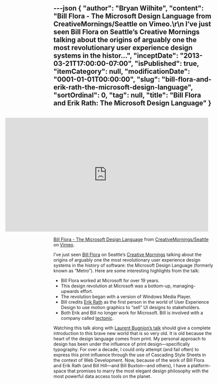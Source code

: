 ---json
{
  "author": "Bryan Wilhite",
  "content": "Bill Flora - The Microsoft Design Language from CreativeMornings/Seattle on Vimeo.\r\n    I’ve just seen Bill Flora on Seattle’s Creative Mornings talking about the origins of arguably one the most revolutionary user experience design systems in the histor...",
  "inceptDate": "2013-03-21T17:00:00-07:00",
  "isPublished": true,
  "itemCategory": null,
  "modificationDate": "0001-01-01T00:00:00",
  "slug": "bill-flora-and-erik-rath-the-microsoft-design-language",
  "sortOrdinal": 0,
  "tag": null,
  "title": "Bill Flora and Erik Rath: The Microsoft Design Language"
}
---

<iframe src="http://player.vimeo.com/video/56764845" style="display: block;float:right; margin: 16px;" width="640" height="360" frameborder="0" webkitallowfullscreen="webkitAllowFullScreen" mozallowfullscreen="mozallowfullscreen" allowfullscreen="allowFullScreen"></iframe>

[Bill Flora - The Microsoft Design Language](http://vimeo.com/56764845) from [CreativeMornings/Seattle](http://vimeo.com/seattlecm) on [Vimeo](http://vimeo.com). 

I’ve just seen [Bill Flora](http://vimeo.com/56764845) on Seattle’s [Creative Mornings](http://vimeo.com/seattlecm) talking about the origins of arguably one the most revolutionary user experience design systems in the history of software: the Microsoft Design Language (formerly known as “Metro”). Here are some interesting highlights from the talk:

*   Bill Flora worked at Microsoft for over 19 years.
*   This design revolution at Microsoft was a bottom-up, managing-upwards effort.
*   The revolution began with a version of Windows Media Player.
*   Bill credits [Erik Rath](http://www.linkedin.com/in/erikrath) as the first person in the world of User Experience Design to use motion graphics to “sell” UI designs to stakeholders.
*   Both Erik and Bill no longer work for Microsoft. Bill is involved with a company called [tectonic](http://gotectonic.com/).

Watching this talk along with [Laurent Bugnion’s talk](http://blog.galasoft.ch/archive/2013/03/10/session-material-from-techdays-be-and-nl.aspx?utm_source=feedburner&utm_medium=feed&utm_campaign=Feed:+galasoft+(Laurent+Bugnion+(GalaSoft))) should give a complete introduction to this brave new world that is so very old. It is old because the heart of the design language comes from print. My personal approach to design has been under the influence of print design—specifically typography. For over a decade, I could only attempt (and fail often) to express this print influence through the use of Cascading Style Sheets in the context of Web Development. Now, because of the work of Bill Flora and Erik Rath (and Bill Hill—and Bill Buxton—and others), I have a platform-space that promises to marry the most elegant design philosophy with the most powerful data access tools on the planet.
